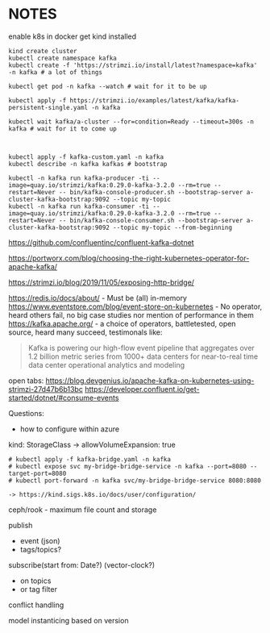 # NOTES

enable k8s in docker
get kind installed

```
kind create cluster
kubectl create namespace kafka
kubectl create -f 'https://strimzi.io/install/latest?namespace=kafka' -n kafka # a lot of things

kubectl get pod -n kafka --watch # wait for it to be up

kubectl apply -f https://strimzi.io/examples/latest/kafka/kafka-persistent-single.yaml -n kafka

kubectl wait kafka/a-cluster --for=condition=Ready --timeout=300s -n kafka # wait for it to come up



kubectl apply -f kafka-custom.yaml -n kafka
kubectl describe -n kafka kafkas # bootstrap
```

```
kubectl -n kafka run kafka-producer -ti --image=quay.io/strimzi/kafka:0.29.0-kafka-3.2.0 --rm=true --restart=Never -- bin/kafka-console-producer.sh --bootstrap-server a-cluster-kafka-bootstrap:9092 --topic my-topic
kubectl -n kafka run kafka-consumer -ti --image=quay.io/strimzi/kafka:0.29.0-kafka-3.2.0 --rm=true --restart=Never -- bin/kafka-console-consumer.sh --bootstrap-server a-cluster-kafka-bootstrap:9092 --topic my-topic --from-beginning
```

https://github.com/confluentinc/confluent-kafka-dotnet

https://portworx.com/blog/choosing-the-right-kubernetes-operator-for-apache-kafka/

https://strimzi.io/blog/2019/11/05/exposing-http-bridge/



https://redis.io/docs/about/ - Must be (all) in-memory
https://www.eventstore.com/blog/event-store-on-kubernetes - No operator, heard others fail, no big case studies nor mention of performance in them
https://kafka.apache.org/ - a choice of operators, battletested, open source, heard many succeed, testimonals like:
> Kafka is powering our high-flow event pipeline that aggregates over 1.2 billion metric series from 1000+ data centers for near-to-real time data center operational analytics and modeling


open tabs:
https://blog.devgenius.io/apache-kafka-on-kubernetes-using-strimzi-27d47b6b13bc
https://developer.confluent.io/get-started/dotnet/#consume-events


Questions:
- how to configure within azure

kind: StorageClass -> allowVolumeExpansion: true


```
# kubectl apply -f kafka-bridge.yaml -n kafka
# kubectl expose svc my-bridge-bridge-service -n kafka --port=8080 --target-port=8080
# kubectl port-forward -n kafka svc/my-bridge-bridge-service 8080:8080

-> https://kind.sigs.k8s.io/docs/user/configuration/
```






ceph/rook - maximum file count and storage





publish
 - event (json)
 - tags/topics?

subscribe(start from: Date?) (vector-clock?)
 - on topics
 - or tag filter

conflict handling

model instanticing based on version







